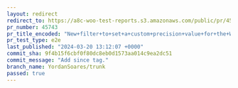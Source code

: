 ```yaml
---
layout: redirect
redirect_to: https://a8c-woo-test-reports.s3.amazonaws.com/public/pr/45743/e2e/index.html
pr_number: 45743
pr_title_encoded: "New+filter+to+set+a+custom+precision+value+for+the+WC+calculations"
pr_test_type: e2e
last_published: "2024-03-20 13:12:07 +0000"
commit_sha: 9f4b15f6cbf0f80dc8eb0d1573aa014c9ea2dc51
commit_message: "Add since tag."
branch_name: YordanSoares/trunk
passed: true
---
```


